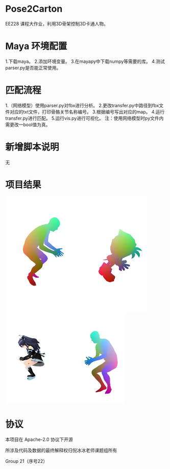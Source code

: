 # Pose2Carton 

EE228 课程大作业，利用3D骨架控制3D卡通人物。



# Maya 环境配置

1.下载maya。
2.添加环境变量。
3.在mayapy中下载numpy等需要的库。
4.测试parser.py是否能正常使用。

# 匹配流程

1.（网络模型）使用parser.py对fbx进行分析。
2.更改transfer.py中路径到fbx文件对应的txt文件，打印骨骼关节名称编号。
3.根据编号写出对应的map。
4.运行transfer.py进行匹配。
5.运行vis.py进行可视化。
注：使用网络模型时py文件内需更改一bool值为真。


# 新增脚本说明

无

# 项目结果


![image](../img/110.png)
![image](../img/202.png)



# 协议 
本项目在 Apache-2.0 协议下开源

所涉及代码及数据的最终解释权归倪冰冰老师课题组所有

Group 21（序号22）
